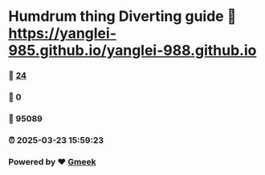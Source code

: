 # Humdrum thing Diverting guide :link: https://yanglei-985.github.io/yanglei-988.github.io 
### :page_facing_up: [24](https://yanglei-985.github.io/yanglei-988.github.io/tag.html) 
### :speech_balloon: 0 
### :hibiscus: 95089 
### :alarm_clock: 2025-03-23 15:59:23 
### Powered by :heart: [Gmeek](https://github.com/Meekdai/Gmeek)
